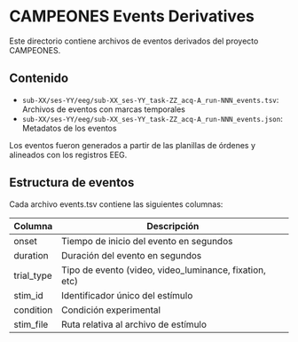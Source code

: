 # CAMPEONES Events Derivatives

Este directorio contiene archivos de eventos derivados del proyecto CAMPEONES.

## Contenido

- `sub-XX/ses-YY/eeg/sub-XX_ses-YY_task-ZZ_acq-A_run-NNN_events.tsv`: Archivos de eventos con marcas temporales
- `sub-XX/ses-YY/eeg/sub-XX_ses-YY_task-ZZ_acq-A_run-NNN_events.json`: Metadatos de los eventos

Los eventos fueron generados a partir de las planillas de órdenes y alineados con los registros EEG.

## Estructura de eventos

Cada archivo events.tsv contiene las siguientes columnas:

| Columna      | Descripción                                           |
|--------------|-------------------------------------------------------|
| onset        | Tiempo de inicio del evento en segundos               |
| duration     | Duración del evento en segundos                       |
| trial_type   | Tipo de evento (video, video_luminance, fixation, etc)|
| stim_id      | Identificador único del estímulo                      |
| condition    | Condición experimental                                |
| stim_file    | Ruta relativa al archivo de estímulo                  |
